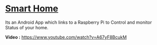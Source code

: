 <h1><u>Smart Home</u></h1>
Its an Android App which links to a Raspberry Pi to Control and monitor Status of your home.


<b>Video :</b>
<a href ="https://www.youtube.com/watch?v=A67yF8BcukM">https://www.youtube.com/watch?v=A67yF8BcukM</a>
